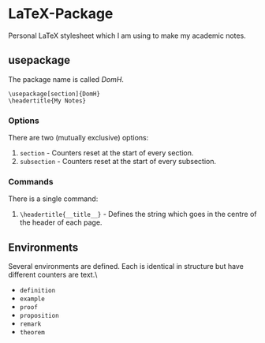 # LaTeX-Package
Personal LaTeX stylesheet which I am using to make my academic notes.

## usepackage
The package name is called *DomH*.
```
\usepackage[section]{DomH}
\headertitle{My Notes}
```
### Options
There are two (mutually exclusive) options:
1. `section` - Counters reset at the start of every section.
2. `subsection` - Counters reset at the start of every subsection.

### Commands
There is a single command:
1. `\headertitle{__title__}` - Defines the string which goes in the centre of the header of each page.

## Environments
Several environments are defined. Each is identical in structure but have different counters are text.\
- `definition`
- `example`
- `proof`
- `proposition`
- `remark`
- `theorem`
